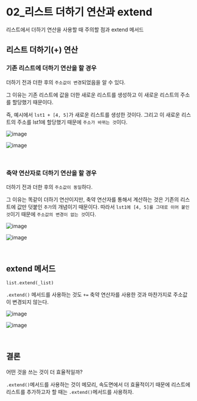 # 02_리스트 더하기 연산과 extend

리스트에서 더하기 연산을 사용할 때 주의할 점과 extend 메서드

## 리스트 더하기(+) 연산

### 기존 리스트에 더하기 연산을 할 경우

더하기 전과 더한 후의 `주소값이 변경`되었음을 알 수 있다.

그 이유는 기존 리스트에 값을 더한 새로운 리스트를 생성하고 이 새로운 리스트의 주소를 할당했기 때문이다.

즉, 예시에서 `lst1 + [4, 5]`가 새로운 리스트를 생성한 것이다. 그리고 이 새로운 리스트의 주소를 lst1에 할당했기 때문에 `주소가 바뀌는 것`이다.

![image](https://user-images.githubusercontent.com/93081720/236688757-4b9db1bc-1ce4-4a0c-af81-b4b7c5be97a7.png)

![image](https://user-images.githubusercontent.com/93081720/236688775-283c89c9-05ec-4876-bd7e-b0cf15a55001.png)

<br>

### 축약 연산자로 더하기 연산을 할 경우

더하기 전과 더한 후의 `주소값이 동일`하다.

그 이유는 똑같이 더하기 연산이지만, 축약 연산자를 통해서 계산하는 것은 기존의 리스트에 값만 덧붙인 `추가`의 개념이기 때문이다. 따라서 `lst1에 [4, 5]를 그대로 이어 붙인 것`이기 때문에 `주소값의 변경이 없는 것`이다.

![image](https://user-images.githubusercontent.com/93081720/236688963-dd6fe5c2-bff5-4d92-a6fc-338ffe498e25.png)

![image](https://user-images.githubusercontent.com/93081720/236688977-412dc935-9189-4cf1-bdba-a1c4002b3b87.png)

<br>

## extend 메서드

`list.extend(_list)`

`.extend()` 메서드를 사용하는 것도 `+=` 축약 연산자를 사용한 것과 마찬가지로 주소값이 변경되지 않는다.

![image](https://user-images.githubusercontent.com/93081720/236689293-5f9db729-2540-49e8-8ae5-022ba676e0ef.png)

![image](https://user-images.githubusercontent.com/93081720/236689309-393f4663-fdae-42fb-a83f-d11185734a41.png)

<br>

## 결론

어떤 것을 쓰는 것이 더 효율적일까?

`.extend()`메서드를 사용하는 것이 메모리, 속도면에서 더 효율적이기 때문에 리스트에 리스트를 추가하고자 할 때는 `.extend()`메서드를 사용하자.
